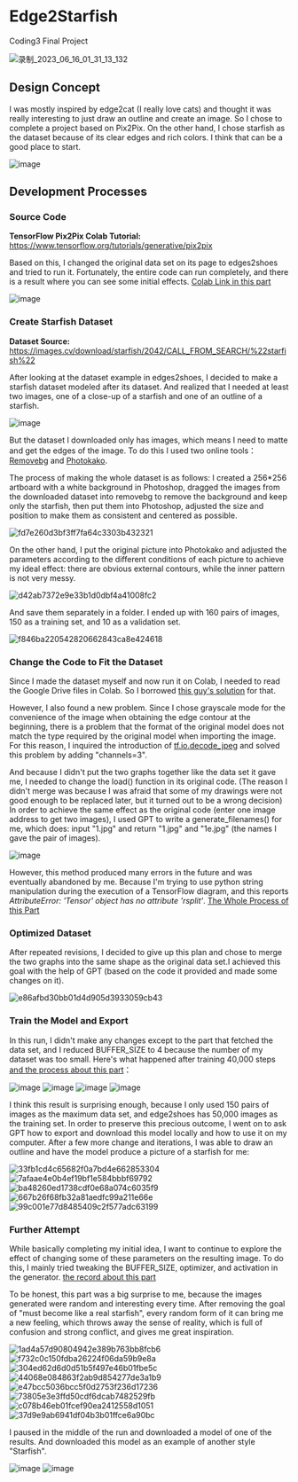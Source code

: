 # Edge2Starfish 
Coding3 Final Project

![录制_2023_06_16_01_31_13_132](https://github.com/CiaranLiao/Edge2Starfish/assets/53254700/69321e29-11b9-4c90-80d9-6186673efd74)



## Design Concept
I was mostly inspired by edge2cat (I really love cats) and thought it was really interesting to just draw an outline and create an image. So I chose to complete a project based on Pix2Pix. On the other hand, I chose starfish as the dataset because of its clear edges and rich colors. I think that can be a good place to start.

![image](https://github.com/CiaranLiao/Edge2Starfish/assets/53254700/3a5448ac-36c2-4670-a55c-d3d0683e50a7)


## Development Processes

### Source Code 
<b>TensorFlow Pix2Pix Colab Tutorial:</b> https://www.tensorflow.org/tutorials/generative/pix2pix 

Based on this, I changed the original data set on its page to edges2shoes and tried to run it. Fortunately, the entire code can run completely, and there is a result where you can see some initial effects. <a href="https://colab.research.google.com/drive/1eLjt6m9METNeEWnxjD2yZJuRZhdEb-0S#scrollTo=wozqyTh2wmCu"> Colab Link in this part </a>

![image](https://github.com/CiaranLiao/Edge2Starfish/assets/53254700/1ab40a4d-2ec3-4aa6-8728-997dd29ba63c)


### Create Starfish Dataset
<b>Dataset Source:</b> https://images.cv/download/starfish/2042/CALL_FROM_SEARCH/%22starfish%22
   
After looking at the dataset example in edges2shoes, I decided to make a starfish dataset modeled after its dataset. And realized that I needed at least two images, one of a close-up of a starfish and one of an outline of a starfish. 

![image](https://github.com/CiaranLiao/Edge2Starfish/assets/53254700/d6d5e6e9-8d60-4ba7-baca-ff6159f4dfea)

But the dataset I downloaded only has images, which means I need to matte and get the edges of the image. To do this I used two online tools：<a href="https://www.remove.bg/">Removebg</a> and <a href="https://www.photo-kako.com/en/edge/">Photokako</a>.  

The process of making the whole dataset is as follows: I created a 256*256 artboard with a white background in Photoshop, dragged the images from the downloaded dataset into removebg to remove the background and keep only the starfish, then put them into Photoshop, adjusted the size and position to make them as consistent and centered as possible.

![fd7e260d3bf3ff7fa64c3303b432321](https://github.com/CiaranLiao/Edge2Starfish/assets/53254700/4943a685-e3ea-482d-ba98-49539e3101f4)


On the other hand, I put the original picture into Photokako and adjusted the parameters according to the different conditions of each picture to achieve my ideal effect: there are obvious external contours, while the inner pattern is not very messy.

![d42ab7372e9e33b1d0dbf4a41008fc2](https://github.com/CiaranLiao/Edge2Starfish/assets/53254700/caf57397-e1bf-4490-9a40-f971778444af)

And save them separately in a folder. I ended up with 160 pairs of images, 150 as a training set, and 10 as a validation set.

![f846ba220542820662843ca8e424618](https://github.com/CiaranLiao/Edge2Starfish/assets/53254700/214ef410-556d-4325-9a37-3f5b741ca170)

### Change the Code to Fit the Dataset
Since I made the dataset myself and now run it on Colab, I needed to read the Google Drive files in Colab. So I borrowed <a href="https://stackoverflow.com/questions/48376580/how-to-read-data-in-google-colab-from-my-google-drive">this guy's solution</a> for that.

However, I also found a new problem. Since I chose grayscale mode for the convenience of the image when obtaining the edge contour at the beginning, there is a problem that the format of the original model does not match the type required by the original model when importing the image. For this reason, I inquired the introduction of <a href="https://www.tensorflow.org/api_docs/python/tf/io/decode_jpeg#args">tf.io.decode_jpeg</a> and solved this problem by adding "channels=3".

And because I didn't put the two graphs together like the data set it gave me, I needed to change the load() function in its original code. (The reason I didn't merge was because I was afraid that some of my drawings were not good enough to be replaced later, but it turned out to be a wrong decision) In order to achieve the same effect as the original code (enter one image address to get two images), I used GPT to write a generate_filenames() for me, which does: input "1.jpg" and return "1.jpg" and "1e.jpg" (the names I gave the pair of images).

![image](https://github.com/CiaranLiao/Edge2Starfish/assets/53254700/3f95c368-5a47-413a-a1f1-a4ae11a471dd)

However, this method produced many errors in the future and was eventually abandoned by me. Because I'm trying to use python string manipulation during the execution of a TensorFlow diagram, and this reports <i>AttributeError: 'Tensor' object has no attribute 'rsplit'</i>. <a href="https://colab.research.google.com/drive/1fGgDccyaVjzfdjEKsx9XFEMegVQgizEr#scrollTo=Z9ucMj2dL5aS">The Whole Process of this Part</a>

### Optimized Dataset
After repeated revisions, I decided to give up this plan and chose to merge the two graphs into the same shape as the original data set.I achieved this goal with the help of GPT (based on the code it provided and made some changes on it).

![e86afbd30bb01d4d905d3933059cb43](https://github.com/CiaranLiao/Edge2Starfish/assets/53254700/8ea242ce-3a21-4840-a6fd-2af340c3ba10)

### Train the Model and Export
In this run, I didn't make any changes except to the part that fetched the data set, and I reduced BUFFER_SIZE to 4 because the number of my dataset was too small. Here's what happened after training 40,000 steps <a href="https://colab.research.google.com/drive/1sfp6xax3Y3VM4c7K4crBVvSsQGYgRapQ#scrollTo=ESagoGltwDtQ">and the process about this part</a>：

![image](https://github.com/CiaranLiao/Edge2Starfish/assets/53254700/31d62881-282b-49e2-a473-0326692ea713)
![image](https://github.com/CiaranLiao/Edge2Starfish/assets/53254700/2fceaaef-9dc4-4192-8ed9-1c194fa2ba5e)
![image](https://github.com/CiaranLiao/Edge2Starfish/assets/53254700/0dc456cb-3473-4791-9ac9-b9f9fcb0057c)
![image](https://github.com/CiaranLiao/Edge2Starfish/assets/53254700/b7366624-3b59-4472-8933-fbc38778247a)

I think this result is surprising enough, because I only used 150 pairs of images as the maximum data set, and edge2shoes has 50,000 images as the training set. In order to preserve this precious outcome, I went on to ask GPT how to export and download this model locally and how to use it on my computer. After a few more change and iterations, I was able to draw an outline and have the model produce a picture of a starfish for me:  

![33fb1cd4c65682f0a7bd4e662853304](https://github.com/CiaranLiao/Edge2Starfish/assets/53254700/5b0cc2cb-9eed-4099-bc47-6f7329483680)
![7afaae4e0b4ef19bf1e584bbbf69792](https://github.com/CiaranLiao/Edge2Starfish/assets/53254700/9de7c31f-d2f0-4243-9087-d33825ae63ea)
![ba48260ed1738cdf0e68a074c6035f9](https://github.com/CiaranLiao/Edge2Starfish/assets/53254700/fe461979-3697-44bc-b0dc-ae8615711f91)
![667b26f68fb32a81aedfc99a211e66e](https://github.com/CiaranLiao/Edge2Starfish/assets/53254700/8402d510-b42c-40d2-98b9-b6f24c3b189a)
![99c001e77d8485409c2f577adc63199](https://github.com/CiaranLiao/Edge2Starfish/assets/53254700/153b0283-e0c5-4755-9e11-ba0cb57bf84e)

### Further Attempt

While basically completing my initial idea, I want to continue to explore the effect of changing some of these parameters on the resulting image. To do this, I mainly tried tweaking the BUFFER_SIZE, optimizer, and activation in the generator. <a href="https://github.com/CiaranLiao/Edge2Starfish/tree/main/FurtherAttempt">the record about this part</a>

To be honest, this part was a big surprise to me, because the images generated were random and interesting every time. After removing the goal of "must become like a real starfish", every random form of it can bring me a new feeling, which throws away the sense of reality, which is full of confusion and strong conflict, and gives me great inspiration. 

![1ad4a57d90804942e389b763bb8fcb6](https://github.com/CiaranLiao/Edge2Starfish/assets/53254700/55588d4b-02a7-4a18-a605-cecb53eb7768)
![f732c0c150fdba26224f06da59b9e8a](https://github.com/CiaranLiao/Edge2Starfish/assets/53254700/bdd2ad66-e765-42e7-903f-9d95a961c6e2)
![304ed62d6d0d51b5f497e46b01fbe5c](https://github.com/CiaranLiao/Edge2Starfish/assets/53254700/1c656492-8134-41d6-bed0-0c5f04fd4131)
![44068e084863f2ab9d854277de3a1b9](https://github.com/CiaranLiao/Edge2Starfish/assets/53254700/40b72b38-e43a-499c-b24b-ad433c2f22b0)
![e47bcc5036bcc5f0d2753f236d17236](https://github.com/CiaranLiao/Edge2Starfish/assets/53254700/476da413-baec-4169-a8aa-0c980dc711f0)
![73805e3e3ffd50cdf6dcab7482529fb](https://github.com/CiaranLiao/Edge2Starfish/assets/53254700/dffce1de-4bf0-42ef-96f1-b51a5351161c)
![c078b46eb01fcef90ea2412558d1051](https://github.com/CiaranLiao/Edge2Starfish/assets/53254700/f223da61-7186-4470-9da0-58f27a81f3c7)
![37d9e9ab6941df04b3b01ffce6a90bc](https://github.com/CiaranLiao/Edge2Starfish/assets/53254700/3df3c8d3-e40c-4ccc-b1bf-6098fceb49e2)

I paused in the middle of the run and downloaded a model of one of the results. And downloaded this model as an example of another style "Starfish".

![image](https://github.com/CiaranLiao/Edge2Starfish/assets/53254700/07ebabcc-756d-4701-b374-fdb7a2b02eea)
![image](https://github.com/CiaranLiao/Edge2Starfish/assets/53254700/3aa6f4bb-3ac4-4190-a07f-c31b869b92eb)











